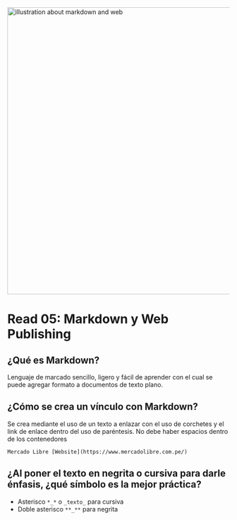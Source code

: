 <img src="https://miro.medium.com/v2/resize:fit:1024/1*ohqiT8Y_Ven-e4l3dftnkg.jpeg" alt="illustration about markdown and web" width=650>

# Read 05: Markdown y Web Publishing

## ¿Qué es Markdown?
Lenguaje de marcado sencillo, ligero y fácil de aprender con el cual se puede
agregar formato a documentos de texto plano.

## ¿Cómo se crea un vínculo con Markdown?
Se crea mediante el uso de un texto a enlazar con el uso de corchetes
y el link de enlace dentro del uso de paréntesis. No debe haber espacios dentro de los contenedores

`Mercado Libre [Website](https://www.mercadolibre.com.pe/)`

##  ¿Al poner el texto en negrita o cursiva para darle énfasis, ¿qué símbolo es la mejor práctica?

- Asterisco `*_*` o `_texto_` para cursiva
- Doble asterisco `**_**`  para negrita
